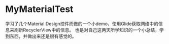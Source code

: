 # MyMaterialTest
学习了几个Material Design控件而做的一个小demo，使用Glide获取网络中的信息来刷新RecyclerView中的信息。
也是对自己这两天所学知识的一个小总结，学到东西，并做出来还是很有感觉的。
